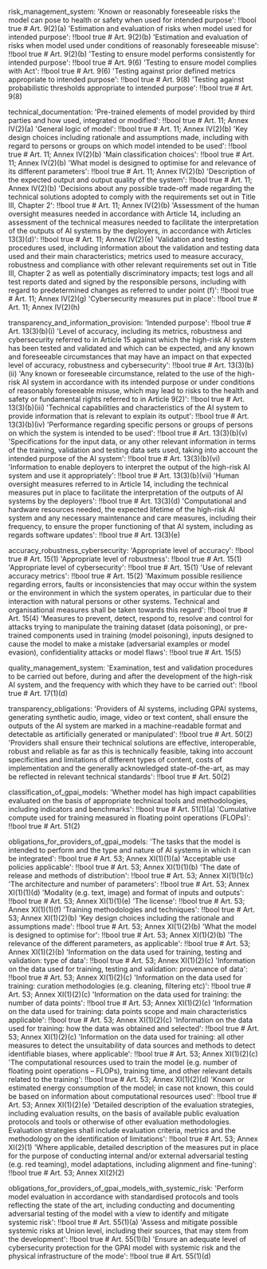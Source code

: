 risk_management_system:
'Known or reasonably foreseeable risks the model can pose to health or safety when used for intended purpose': !!bool true # Art. 9(2)(a)
'Estimation and evaluation of risks when model used for intended purpose': !!bool true # Art. 9(2)(b)
'Estimation and evaluation of risks when model used under conditions of reasonably foreseeable misuse': !!bool true # Art. 9(2)(b)
'Testing to ensure model performs consistently for intended purpose': !!bool true # Art. 9(6)
'Testing to ensure model complies with Act': !!bool true # Art. 9(6)
'Testing against prior defined metrics appropriate to intended purpose': !!bool true # Art. 9(8)
'Testing against probabilistic thresholds appropriate to intended purpose': !!bool true # Art. 9(8)

technical_documentation:
  'Pre-trained elements of model provided by third parties and how used, integrated or modified': !!bool true # Art. 11; Annex IV(2)(a)
  'General logic of model': !!bool true # Art. 11; Annex IV(2)(b)
  'Key design choices including rationale and assumptions made, including with regard to persons or groups on which model intended to be used': !!bool true # Art. 11; Annex IV(2)(b)
  'Main classification choices': !!bool true # Art. 11; Annex IV(2)(b)
  'What model is designed to optimise for and relevance of its different parameters': !!bool true # Art. 11; Annex IV(2)(b)
  'Description of the expected output and output quality of the system': !!bool true # Art. 11; Annex IV(2)(b)
  'Decisions about any possible trade-off made regarding the technical solutions adopted to comply with the requirements set out in Title III, Chapter 2': !!bool true # Art. 11; Annex IV(2)(b)
  'Assessment of the human oversight measures needed in accordance with Article 14, including an assessment of the technical measures needed to facilitate the interpretation of the outputs of AI systems by the deployers, in accordance with Articles 13(3)(d)': !!bool true # Art. 11; Annex IV(2)(e)
  'Validation and testing procedures used, including information about the validation and testing data used and their main characteristics; metrics used to measure accuracy, robustness and compliance with other relevant requirements set out in Title III, Chapter 2 as well as potentially discriminatory impacts; test logs and all test reports dated and signed by the responsible persons, including with regard to predetermined changes as referred to under point (f)': !!bool true # Art. 11; Annex IV(2)(g)
  'Cybersecurity measures put in place': !!bool true # Art. 11; Annex IV(2)(h)

transparency_and_information_provision:
  'Intended purpose': !!bool true # Art. 13(3)(b)(i)
  'Level of accuracy, including its metrics, robustness and cybersecurity referred to in Article 15 against which the high-risk AI system has been tested and validated and which can be expected, and any known and foreseeable circumstances that may have an impact on that expected level of accuracy, robustness and cybersecurity': !!bool true # Art. 13(3)(b)(ii)
  'Any known or foreseeable circumstance, related to the use of the high-risk AI system in accordance with its intended purpose or under conditions of reasonably foreseeable misuse, which may lead to risks to the health and safety or fundamental rights referred to in Article 9(2)': !!bool true # Art. 13(3)(b)(iii)
  'Technical capabilities and characteristics of the AI system to provide information that is relevant to explain its output': !!bool true # Art. 13(3)(b)(iv)
  'Performance regarding specific persons or groups of persons on which the system is intended to be used': !!bool true # Art. 13(3)(b)(v)
  'Specifications for the input data, or any other relevant information in terms of the training, validation and testing data sets used, taking into account the intended purpose of the AI system': !!bool true # Art. 13(3)(b)(vi)
  'Information to enable deployers to interpret the output of the high-risk AI system and use it appropriately': !!bool true # Art. 13(3)(b)(vii)
  'Human oversight measures referred to in Article 14, including the technical measures put in place to facilitate the interpretation of the outputs of AI systems by the deployers': !!bool true # Art. 13(3)(d)
  'Computational and hardware resources needed, the expected lifetime of the high-risk AI system and any necessary maintenance and care measures, including their frequency, to ensure the proper functioning of that AI system, including as regards software updates': !!bool true # Art. 13(3)(e)

accuracy_robustness_cybersecurity:
  'Appropriate level of accuracy': !!bool true # Art. 15(1)
  'Appropriate level of robustness': !!bool true # Art. 15(1)
  'Appropriate level of cybersecurity': !!bool true # Art. 15(1)
  'Use of relevant accuracy metrics': !!bool true # Art. 15(2)
  'Maximum possible resilience regarding errors, faults or inconsistencies that may occur within the system or the environment in which the system operates, in particular due to their interaction with natural persons or other systems. Technical and organisational measures shall be taken towards this regard': !!bool true # Art. 15(4)
  'Measures to prevent, detect, respond to, resolve and control for attacks trying to manipulate the training dataset (data poisoning), or pre-trained components used in training (model poisoning), inputs designed to cause the model to make a mistake (adversarial examples or model evasion), confidentiality attacks or model flaws': !!bool true # Art. 15(5)

quality_management_system:
  'Examination, test and validation procedures to be carried out before, during and after the development of the high-risk AI system, and the frequency with which they have to be carried out': !!bool true # Art. 17(1)(d)

transparency_obligations:
  'Providers of AI systems, including GPAI systems, generating synthetic audio, image, video or text content, shall ensure the outputs of the AI system are marked in a machine-readable format and detectable as artificially generated or manipulated': !!bool true # Art. 50(2)
  'Providers shall ensure their technical solutions are effective, interoperable, robust and reliable as far as this is technically feasible, taking into account specificities and limitations of different types of content, costs of implementation and the generally acknowledged state-of-the-art, as may be reflected in relevant technical standards': !!bool true # Art. 50(2)

classification_of_gpai_models:
  'Whether model has high impact capabilities evaluated on the basis of appropriate technical tools and methodologies, including indicators and benchmarks': !!bool true # Art. 51(1)(a)
  'Cumulative compute used for training measured in floating point operations (FLOPs)': !!bool true # Art. 51(2)

obligations_for_providers_of_gpai_models:
  'The tasks that the model is intended to perform and the type and nature of AI systems in which it can be integrated': !!bool true # Art. 53; Annex XI(1)(1)(a)
  'Acceptable use policies applicable': !!bool true # Art. 53; Annex XI(1)(1)(b)
  'The date of release and methods of distribution': !!bool true # Art. 53; Annex XI(1)(1)(c)
  'The architecture and number of parameters': !!bool true # Art. 53; Annex XI(1)(1)(d)
  'Modality (e.g. text, image) and format of inputs and outputs': !!bool true # Art. 53; Annex XI(1)(1)(e)
  'The license': !!bool true # Art. 53; Annex XI(1)(1)(f)
  'Training methodologies and techniques': !!bool true # Art. 53; Annex XI(1)(2)(b)
  'Key design choices including the rationale and assumptions made': !!bool true # Art. 53; Annex XI(1)(2)(b)
  'What the model is designed to optimise for': !!bool true # Art. 53; Annex XI(1)(2)(b)
  'The relevance of the different parameters, as applicable': !!bool true # Art. 53; Annex XI(1)(2)(b)
  'Information on the data used for training, testing and validation: type of data': !!bool true # Art. 53; Annex XI(1)(2)(c)
  'Information on the data used for training, testing and validation: provenance of data': !!bool true # Art. 53; Annex XI(1)(2)(c)
  'Information on the data used for training: curation methodologies (e.g. cleaning, filtering etc)': !!bool true # Art. 53; Annex XI(1)(2)(c)
  'Information on the data used for training: the number of data points': !!bool true # Art. 53; Annex XI(1)(2)(c)
  'Information on the data used for training: data points scope and main characteristics applicable': !!bool true # Art. 53; Annex XI(1)(2)(c)
  'Information on the data used for training: how the data was obtained and selected': !!bool true # Art. 53; Annex XI(1)(2)(c)
  'Information on the data used for training: all other measures to detect the unsuitability of data sources and methods to detect identifiable biases, where applicable': !!bool true # Art. 53; Annex XI(1)(2)(c)
  'The computational resources used to train the model (e.g. number of floating point operations – FLOPs), training time, and other relevant details related to the training': !!bool true # Art. 53; Annex XI(1)(2)(d)
  'Known or estimated energy consumption of the model; in case not known, this could be based on information about computational resources used': !!bool true # Art. 53; Annex XI(1)(2)(e)
  'Detailed description of the evaluation strategies, including evaluation results, on the basis of available public evaluation protocols and tools or otherwise of other evaluation methodologies. Evaluation strategies shall include evaluation criteria, metrics and the methodology on the identification of limitations': !!bool true # Art. 53; Annex XI(2)(1)
  'Where applicable, detailed description of the measures put in place for the purpose of conducting internal and/or external adversarial testing (e.g. red teaming), model adaptations, including alignment and fine-tuning': !!bool true # Art. 53; Annex XI(2)(2)

obligations_for_providers_of_gpai_models_with_systemic_risk:
  'Perform model evaluation in accordance with standardised protocols and tools reflecting the state of the art, including conducting and documenting adversarial testing of the model with a view to identify and mitigate systemic risk': !!bool true # Art. 55(1)(a)
  'Assess and mitigate possible systemic risks at Union level, including their sources, that may stem from the development': !!bool true # Art. 55(1)(b)
  'Ensure an adequate level of cybersecurity protection for the GPAI model with systemic risk and the physical infrastructure of the mode': !!bool true # Art. 55(1)(d)